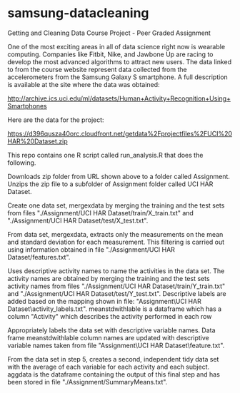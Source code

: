 # samsung-datacleaning
Getting and Cleaning Data Course Project - Peer Graded Assignment


One of the most exciting areas in all of data science right now is wearable computing. Companies like Fitbit, Nike, and Jawbone Up are racing to develop the most advanced algorithms to attract new users. The data linked to from the course website represent data collected from the accelerometers from the Samsung Galaxy S smartphone. A full description is available at the site where the data was obtained:

http://archive.ics.uci.edu/ml/datasets/Human+Activity+Recognition+Using+Smartphones

Here are the data for the project:

https://d396qusza40orc.cloudfront.net/getdata%2Fprojectfiles%2FUCI%20HAR%20Dataset.zip

This repo contains one R script called run_analysis.R that does the following.

Downloads zip folder from URL shown above to a folder called Assignment.  Unzips the zip file to a subfolder of Assignment folder called UCI HAR Dataset.

Create one data set, mergexdata by merging the training and the test sets from files "./Assignment/UCI HAR Dataset/train/X_train.txt" and "./Assignment/UCI HAR Dataset/test/X_test.txt". 

From data set, mergexdata, extracts only the measurements on the mean and standard deviation for each measurement.  This filtering is carried out using information obtained in file "./Assignment/UCI HAR Dataset/features.txt". 

Uses descriptive activity names to name the activities in the data set.  The activity names are obtained  by merging the training and the test sets activity names from files "./Assignment/UCI HAR Dataset/train/Y_train.txt" and "./Assignment/UCI HAR Dataset/test/Y_test.txt". Descriptive labels are added based on the mapping shown in file: "Assignment\UCI HAR Dataset\activity_labels.txt". meanstdwithlable is a dataframe which has a column "Activity" which describes the activity performed in each row

Appropriately labels the data set with descriptive variable names. Data frame meanstdwithlable column  names are updated with descriptive variable names taken from file "Assignment\UCI HAR Dataset\feature.txt".

From the data set in step 5, creates a second, independent tidy data set with the average of each variable for each activity and each subject. aggdata is the dataframe containing the output of this final step and has been stored in file "./Assignment/SummaryMeans.txt".  
